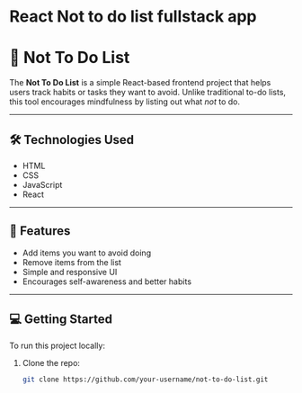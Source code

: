 # React Not to do list fullstack app
# 🛑 Not To Do List

The **Not To Do List** is a simple React-based frontend project that helps users track habits or tasks they want to avoid. Unlike traditional to-do lists, this tool encourages mindfulness by listing out what *not* to do.

---

## 🛠️ Technologies Used

- HTML  
- CSS  
- JavaScript  
- React

---

## 🚀 Features

- Add items you want to avoid doing
- Remove items from the list
- Simple and responsive UI
- Encourages self-awareness and better habits

---

## 💻 Getting Started

To run this project locally:

1. Clone the repo:
   ```bash
   git clone https://github.com/your-username/not-to-do-list.git
